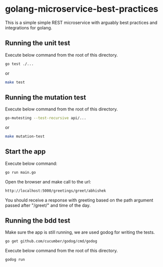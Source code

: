 # golang-microservice-best-practices
This is a simple simple REST microservice with arguably best practices and integrations for golang.

## Running the unit test

Execute below command from the root of this directory.
```bash
go test ./...
```
or
```bash
make test
```

## Running the mutation test

Execute below command from the root of this directory.
```bash
go-mutesting --test-recursive api/...
```
or
```bash
make mutation-test
```

## Start the app

Execute below command:

```bash
go run main.go
```

Open the browser and make call to the url:

```bash
http://localhost:5000/greetings/greet/abhishek
```

You should receive a response with greeting based on the path argument passed after "/greet/" and time of the day.

## Running the bdd test

Make sure the app is still running, we are used godog for writing the tests.

```bash
go get github.com/cucumber/godog/cmd/godog
```

Execute below command from the root of this directory.
```bash
godog run
```
